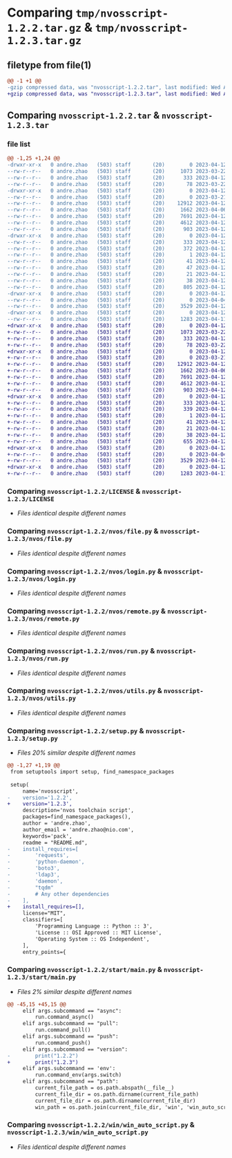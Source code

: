 # Comparing `tmp/nvosscript-1.2.2.tar.gz` & `tmp/nvosscript-1.2.3.tar.gz`

## filetype from file(1)

```diff
@@ -1 +1 @@
-gzip compressed data, was "nvosscript-1.2.2.tar", last modified: Wed Apr 12 02:07:44 2023, max compression
+gzip compressed data, was "nvosscript-1.2.3.tar", last modified: Wed Apr 12 03:17:52 2023, max compression
```

## Comparing `nvosscript-1.2.2.tar` & `nvosscript-1.2.3.tar`

### file list

```diff
@@ -1,25 +1,24 @@
-drwxr-xr-x   0 andre.zhao   (503) staff       (20)        0 2023-04-12 02:07:44.519341 nvosscript-1.2.2/
--rw-r--r--   0 andre.zhao   (503) staff       (20)     1073 2023-03-22 09:01:10.000000 nvosscript-1.2.2/LICENSE
--rw-r--r--   0 andre.zhao   (503) staff       (20)      333 2023-04-12 02:07:44.519174 nvosscript-1.2.2/PKG-INFO
--rw-r--r--   0 andre.zhao   (503) staff       (20)       78 2023-03-22 09:07:29.000000 nvosscript-1.2.2/README.md
-drwxr-xr-x   0 andre.zhao   (503) staff       (20)        0 2023-04-12 02:07:44.517319 nvosscript-1.2.2/nvos/
--rw-r--r--   0 andre.zhao   (503) staff       (20)        0 2023-03-21 08:49:46.000000 nvosscript-1.2.2/nvos/__init__.py
--rw-r--r--   0 andre.zhao   (503) staff       (20)    12912 2023-04-12 01:26:56.000000 nvosscript-1.2.2/nvos/file.py
--rw-r--r--   0 andre.zhao   (503) staff       (20)     1662 2023-04-06 06:54:07.000000 nvosscript-1.2.2/nvos/login.py
--rw-r--r--   0 andre.zhao   (503) staff       (20)     7691 2023-04-12 02:03:46.000000 nvosscript-1.2.2/nvos/remote.py
--rw-r--r--   0 andre.zhao   (503) staff       (20)     4612 2023-04-12 02:02:57.000000 nvosscript-1.2.2/nvos/run.py
--rw-r--r--   0 andre.zhao   (503) staff       (20)      903 2023-04-12 01:53:07.000000 nvosscript-1.2.2/nvos/utils.py
-drwxr-xr-x   0 andre.zhao   (503) staff       (20)        0 2023-04-12 02:07:44.518281 nvosscript-1.2.2/nvosscript.egg-info/
--rw-r--r--   0 andre.zhao   (503) staff       (20)      333 2023-04-12 02:07:44.000000 nvosscript-1.2.2/nvosscript.egg-info/PKG-INFO
--rw-r--r--   0 andre.zhao   (503) staff       (20)      372 2023-04-12 02:07:44.000000 nvosscript-1.2.2/nvosscript.egg-info/SOURCES.txt
--rw-r--r--   0 andre.zhao   (503) staff       (20)        1 2023-04-12 02:07:44.000000 nvosscript-1.2.2/nvosscript.egg-info/dependency_links.txt
--rw-r--r--   0 andre.zhao   (503) staff       (20)       41 2023-04-12 02:07:44.000000 nvosscript-1.2.2/nvosscript.egg-info/entry_points.txt
--rw-r--r--   0 andre.zhao   (503) staff       (20)       47 2023-04-12 02:07:44.000000 nvosscript-1.2.2/nvosscript.egg-info/requires.txt
--rw-r--r--   0 andre.zhao   (503) staff       (20)       21 2023-04-12 02:07:44.000000 nvosscript-1.2.2/nvosscript.egg-info/top_level.txt
--rw-r--r--   0 andre.zhao   (503) staff       (20)       38 2023-04-12 02:07:44.519390 nvosscript-1.2.2/setup.cfg
--rw-r--r--   0 andre.zhao   (503) staff       (20)      805 2023-04-12 02:04:10.000000 nvosscript-1.2.2/setup.py
-drwxr-xr-x   0 andre.zhao   (503) staff       (20)        0 2023-04-12 02:07:44.518515 nvosscript-1.2.2/start/
--rw-r--r--   0 andre.zhao   (503) staff       (20)        0 2023-04-04 03:24:28.000000 nvosscript-1.2.2/start/__init__.py
--rw-r--r--   0 andre.zhao   (503) staff       (20)     3529 2023-04-12 02:04:16.000000 nvosscript-1.2.2/start/main.py
-drwxr-xr-x   0 andre.zhao   (503) staff       (20)        0 2023-04-12 02:07:44.518821 nvosscript-1.2.2/win/
--rw-r--r--   0 andre.zhao   (503) staff       (20)     1283 2023-04-11 01:53:27.000000 nvosscript-1.2.2/win/win_auto_script.py
+drwxr-xr-x   0 andre.zhao   (503) staff       (20)        0 2023-04-12 03:17:52.855477 nvosscript-1.2.3/
+-rw-r--r--   0 andre.zhao   (503) staff       (20)     1073 2023-03-22 09:01:10.000000 nvosscript-1.2.3/LICENSE
+-rw-r--r--   0 andre.zhao   (503) staff       (20)      333 2023-04-12 03:17:52.855306 nvosscript-1.2.3/PKG-INFO
+-rw-r--r--   0 andre.zhao   (503) staff       (20)       78 2023-03-22 09:07:29.000000 nvosscript-1.2.3/README.md
+drwxr-xr-x   0 andre.zhao   (503) staff       (20)        0 2023-04-12 03:17:52.853289 nvosscript-1.2.3/nvos/
+-rw-r--r--   0 andre.zhao   (503) staff       (20)        0 2023-03-21 08:49:46.000000 nvosscript-1.2.3/nvos/__init__.py
+-rw-r--r--   0 andre.zhao   (503) staff       (20)    12912 2023-04-12 01:26:56.000000 nvosscript-1.2.3/nvos/file.py
+-rw-r--r--   0 andre.zhao   (503) staff       (20)     1662 2023-04-06 06:54:07.000000 nvosscript-1.2.3/nvos/login.py
+-rw-r--r--   0 andre.zhao   (503) staff       (20)     7691 2023-04-12 02:03:46.000000 nvosscript-1.2.3/nvos/remote.py
+-rw-r--r--   0 andre.zhao   (503) staff       (20)     4612 2023-04-12 02:02:57.000000 nvosscript-1.2.3/nvos/run.py
+-rw-r--r--   0 andre.zhao   (503) staff       (20)      903 2023-04-12 01:53:07.000000 nvosscript-1.2.3/nvos/utils.py
+drwxr-xr-x   0 andre.zhao   (503) staff       (20)        0 2023-04-12 03:17:52.854195 nvosscript-1.2.3/nvosscript.egg-info/
+-rw-r--r--   0 andre.zhao   (503) staff       (20)      333 2023-04-12 03:17:52.000000 nvosscript-1.2.3/nvosscript.egg-info/PKG-INFO
+-rw-r--r--   0 andre.zhao   (503) staff       (20)      339 2023-04-12 03:17:52.000000 nvosscript-1.2.3/nvosscript.egg-info/SOURCES.txt
+-rw-r--r--   0 andre.zhao   (503) staff       (20)        1 2023-04-12 03:17:52.000000 nvosscript-1.2.3/nvosscript.egg-info/dependency_links.txt
+-rw-r--r--   0 andre.zhao   (503) staff       (20)       41 2023-04-12 03:17:52.000000 nvosscript-1.2.3/nvosscript.egg-info/entry_points.txt
+-rw-r--r--   0 andre.zhao   (503) staff       (20)       21 2023-04-12 03:17:52.000000 nvosscript-1.2.3/nvosscript.egg-info/top_level.txt
+-rw-r--r--   0 andre.zhao   (503) staff       (20)       38 2023-04-12 03:17:52.855536 nvosscript-1.2.3/setup.cfg
+-rw-r--r--   0 andre.zhao   (503) staff       (20)      655 2023-04-12 03:17:19.000000 nvosscript-1.2.3/setup.py
+drwxr-xr-x   0 andre.zhao   (503) staff       (20)        0 2023-04-12 03:17:52.854420 nvosscript-1.2.3/start/
+-rw-r--r--   0 andre.zhao   (503) staff       (20)        0 2023-04-04 03:24:28.000000 nvosscript-1.2.3/start/__init__.py
+-rw-r--r--   0 andre.zhao   (503) staff       (20)     3529 2023-04-12 03:17:25.000000 nvosscript-1.2.3/start/main.py
+drwxr-xr-x   0 andre.zhao   (503) staff       (20)        0 2023-04-12 03:17:52.854657 nvosscript-1.2.3/win/
+-rw-r--r--   0 andre.zhao   (503) staff       (20)     1283 2023-04-11 01:53:27.000000 nvosscript-1.2.3/win/win_auto_script.py
```

### Comparing `nvosscript-1.2.2/LICENSE` & `nvosscript-1.2.3/LICENSE`

 * *Files identical despite different names*

### Comparing `nvosscript-1.2.2/nvos/file.py` & `nvosscript-1.2.3/nvos/file.py`

 * *Files identical despite different names*

### Comparing `nvosscript-1.2.2/nvos/login.py` & `nvosscript-1.2.3/nvos/login.py`

 * *Files identical despite different names*

### Comparing `nvosscript-1.2.2/nvos/remote.py` & `nvosscript-1.2.3/nvos/remote.py`

 * *Files identical despite different names*

### Comparing `nvosscript-1.2.2/nvos/run.py` & `nvosscript-1.2.3/nvos/run.py`

 * *Files identical despite different names*

### Comparing `nvosscript-1.2.2/nvos/utils.py` & `nvosscript-1.2.3/nvos/utils.py`

 * *Files identical despite different names*

### Comparing `nvosscript-1.2.2/setup.py` & `nvosscript-1.2.3/setup.py`

 * *Files 20% similar despite different names*

```diff
@@ -1,27 +1,19 @@
 from setuptools import setup, find_namespace_packages
 
 setup(
     name='nvosscript',
-    version='1.2.2',
+    version='1.2.3',
     description='nvos toolchain script',
     packages=find_namespace_packages(),
     author = 'andre.zhao',
     author_email = 'andre.zhao@nio.com',
     keywords='pack',
     readme = "README.md",
-    install_requires=[
-        'requests',
-        'python-daemon',
-        'boto3',
-        'ldap3',
-        'daemon',
-        "tqdm"
-        # Any other dependencies
-    ],
+    install_requires=[],
     license="MIT",
     classifiers=[
         'Programming Language :: Python :: 3',
         'License :: OSI Approved :: MIT License',
         'Operating System :: OS Independent',
     ],
     entry_points={
```

### Comparing `nvosscript-1.2.2/start/main.py` & `nvosscript-1.2.3/start/main.py`

 * *Files 2% similar despite different names*

```diff
@@ -45,15 +45,15 @@
     elif args.subcommand == "async":
         run.command_async()
     elif args.subcommand == "pull":
         run.command_pull()
     elif args.subcommand == "push":
         run.command_push()
     elif args.subcommand == "version":
-        print("1.2.2")
+        print("1.2.3")
     elif args.subcommand == 'env':
         run.command_env(args.switch)
     elif args.subcommand == "path":
         current_file_path = os.path.abspath(__file__)
         current_file_dir = os.path.dirname(current_file_path)
         current_file_dir = os.path.dirname(current_file_dir)
         win_path = os.path.join(current_file_dir, 'win', 'win_auto_script.py')
```

### Comparing `nvosscript-1.2.2/win/win_auto_script.py` & `nvosscript-1.2.3/win/win_auto_script.py`

 * *Files identical despite different names*


